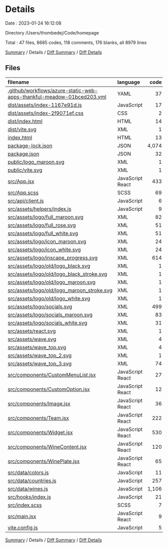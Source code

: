 # Details

Date : 2023-01-24 16:12:08

Directory /Users/thombedej/Code/homepage

Total : 47 files,  8685 codes, 118 comments, 176 blanks, all 8979 lines

[Summary](results.md) / Details / [Diff Summary](diff.md) / [Diff Details](diff-details.md)

## Files
| filename | language | code | comment | blank | total |
| :--- | :--- | ---: | ---: | ---: | ---: |
| [.github/workflows/azure-static-web-apps-thankful-meadow-01bced203.yml](/.github/workflows/azure-static-web-apps-thankful-meadow-01bced203.yml) | YAML | 37 | 3 | 4 | 44 |
| [dist/assets/index-1167e91d.js](/dist/assets/index-1167e91d.js) | JavaScript | 17 | 41 | 1 | 59 |
| [dist/assets/index-2f9071ef.css](/dist/assets/index-2f9071ef.css) | CSS | 2 | 4 | 1 | 7 |
| [dist/index.html](/dist/index.html) | HTML | 14 | 0 | 2 | 16 |
| [dist/vite.svg](/dist/vite.svg) | XML | 1 | 0 | 0 | 1 |
| [index.html](/index.html) | HTML | 13 | 0 | 1 | 14 |
| [package-lock.json](/package-lock.json) | JSON | 4,074 | 0 | 1 | 4,075 |
| [package.json](/package.json) | JSON | 32 | 0 | 1 | 33 |
| [public/logo_maroon.svg](/public/logo_maroon.svg) | XML | 1 | 0 | 0 | 1 |
| [public/vite.svg](/public/vite.svg) | XML | 1 | 0 | 0 | 1 |
| [src/App.jsx](/src/App.jsx) | JavaScript React | 433 | 28 | 27 | 488 |
| [src/App.scss](/src/App.scss) | SCSS | 69 | 2 | 18 | 89 |
| [src/api/client.js](/src/api/client.js) | JavaScript | 6 | 1 | 3 | 10 |
| [src/assets/helpers/index.js](/src/assets/helpers/index.js) | JavaScript | 9 | 0 | 1 | 10 |
| [src/assets/logo/full_maroon.svg](/src/assets/logo/full_maroon.svg) | XML | 82 | 1 | 2 | 85 |
| [src/assets/logo/full_rose.svg](/src/assets/logo/full_rose.svg) | XML | 51 | 1 | 2 | 54 |
| [src/assets/logo/full_white.svg](/src/assets/logo/full_white.svg) | XML | 51 | 1 | 2 | 54 |
| [src/assets/logo/icon_maroon.svg](/src/assets/logo/icon_maroon.svg) | XML | 24 | 1 | 2 | 27 |
| [src/assets/logo/icon_white.svg](/src/assets/logo/icon_white.svg) | XML | 24 | 1 | 2 | 27 |
| [src/assets/logo/inscape_progress.svg](/src/assets/logo/inscape_progress.svg) | XML | 614 | 1 | 2 | 617 |
| [src/assets/logo/old/logo_black.svg](/src/assets/logo/old/logo_black.svg) | XML | 1 | 0 | 0 | 1 |
| [src/assets/logo/old/logo_black_stroke.svg](/src/assets/logo/old/logo_black_stroke.svg) | XML | 1 | 0 | 0 | 1 |
| [src/assets/logo/old/logo_maroon.svg](/src/assets/logo/old/logo_maroon.svg) | XML | 1 | 0 | 0 | 1 |
| [src/assets/logo/old/logo_maroon_stroke.svg](/src/assets/logo/old/logo_maroon_stroke.svg) | XML | 1 | 0 | 0 | 1 |
| [src/assets/logo/old/logo_white.svg](/src/assets/logo/old/logo_white.svg) | XML | 1 | 0 | 0 | 1 |
| [src/assets/logo/socials.svg](/src/assets/logo/socials.svg) | XML | 499 | 1 | 2 | 502 |
| [src/assets/logo/socials_maroon.svg](/src/assets/logo/socials_maroon.svg) | XML | 83 | 1 | 2 | 86 |
| [src/assets/logo/socials_white.svg](/src/assets/logo/socials_white.svg) | XML | 31 | 1 | 2 | 34 |
| [src/assets/react.svg](/src/assets/react.svg) | XML | 1 | 0 | 0 | 1 |
| [src/assets/wave.svg](/src/assets/wave.svg) | XML | 4 | 0 | 0 | 4 |
| [src/assets/wave_top.svg](/src/assets/wave_top.svg) | XML | 4 | 0 | 0 | 4 |
| [src/assets/wave_top_2.svg](/src/assets/wave_top_2.svg) | XML | 1 | 0 | 0 | 1 |
| [src/assets/wave_top_3.svg](/src/assets/wave_top_3.svg) | XML | 74 | 0 | 1 | 75 |
| [src/components/CustomMenuList.jsx](/src/components/CustomMenuList.jsx) | JavaScript React | 27 | 0 | 5 | 32 |
| [src/components/CustomOption.jsx](/src/components/CustomOption.jsx) | JavaScript React | 12 | 1 | 4 | 17 |
| [src/components/Image.jsx](/src/components/Image.jsx) | JavaScript React | 36 | 0 | 5 | 41 |
| [src/components/Team.jsx](/src/components/Team.jsx) | JavaScript React | 222 | 2 | 9 | 233 |
| [src/components/Widget.jsx](/src/components/Widget.jsx) | JavaScript React | 530 | 23 | 43 | 596 |
| [src/components/WineContent.jsx](/src/components/WineContent.jsx) | JavaScript React | 120 | 2 | 12 | 134 |
| [src/components/WinePlate.jsx](/src/components/WinePlate.jsx) | JavaScript React | 65 | 1 | 3 | 69 |
| [src/data/colors.js](/src/data/colors.js) | JavaScript | 11 | 0 | 1 | 12 |
| [src/data/countries.js](/src/data/countries.js) | JavaScript | 257 | 0 | 1 | 258 |
| [src/data/wines.js](/src/data/wines.js) | JavaScript | 1,106 | 0 | 1 | 1,107 |
| [src/hooks/index.js](/src/hooks/index.js) | JavaScript | 21 | 0 | 6 | 27 |
| [src/index.scss](/src/index.scss) | SCSS | 7 | 0 | 3 | 10 |
| [src/main.jsx](/src/main.jsx) | JavaScript React | 9 | 0 | 2 | 11 |
| [vite.config.js](/vite.config.js) | JavaScript | 5 | 1 | 2 | 8 |

[Summary](results.md) / Details / [Diff Summary](diff.md) / [Diff Details](diff-details.md)